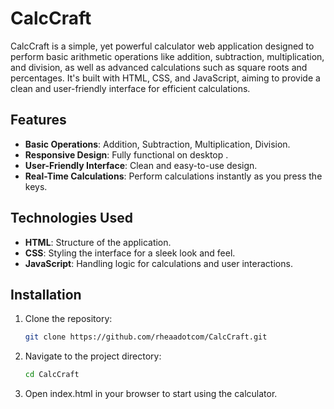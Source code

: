 # CalcCraft

CalcCraft is a simple, yet powerful calculator web application designed to perform basic arithmetic operations like addition, subtraction, multiplication, and division, as well as advanced calculations such as square roots and percentages. It's built with HTML, CSS, and JavaScript, aiming to provide a clean and user-friendly interface for efficient calculations.

## Features

- **Basic Operations**: Addition, Subtraction, Multiplication, Division.
- **Responsive Design**: Fully functional on  desktop .
- **User-Friendly Interface**: Clean and easy-to-use design.
- **Real-Time Calculations**: Perform calculations instantly as you press the keys.

## Technologies Used

- **HTML**: Structure of the application.
- **CSS**: Styling the interface for a sleek look and feel.
- **JavaScript**: Handling logic for calculations and user interactions.

## Installation

1. Clone the repository:
   ```bash
   git clone https://github.com/rheaadotcom/CalcCraft.git

2. Navigate to the project directory:
    ```bash
    cd CalcCraft


 4. Open index.html in your browser to start using the calculator.
  

